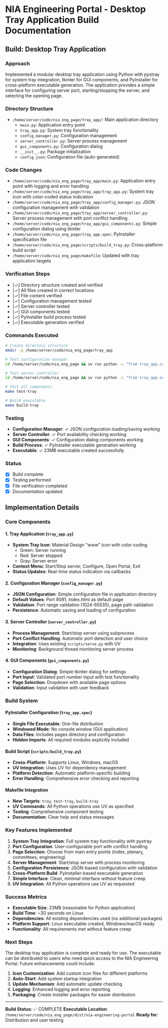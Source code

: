 # NIA Engineering Portal - Desktop Tray Application Build Documentation

## Build: Desktop Tray Application

### Approach

Implemented a modular desktop tray application using Python with pystray for system tray integration, tkinter for GUI components, and PyInstaller for cross-platform executable generation. The application provides a simple interface for configuring server port, starting/stopping the server, and selecting the opening page.

### Directory Structure

- `/home/server/code/nia_eng_page/tray_app/`: Main application directory
  - `main.py`: Application entry point
  - `tray_app.py`: System tray functionality
  - `config_manager.py`: Configuration management
  - `server_controller.py`: Server process management
  - `gui_components.py`: Configuration dialog
  - `__init__.py`: Package initialization
  - `config.json`: Configuration file (auto-generated)

### Code Changes

- `/home/server/code/nia_eng_page/tray_app/main.py`: Application entry point with logging and error handling
- `/home/server/code/nia_eng_page/tray_app/tray_app.py`: System tray icon with color-coded status indication
- `/home/server/code/nia_eng_page/tray_app/config_manager.py`: JSON configuration management with validation
- `/home/server/code/nia_eng_page/tray_app/server_controller.py`: Server process management with port conflict handling
- `/home/server/code/nia_eng_page/tray_app/gui_components.py`: Simple configuration dialog using tkinter
- `/home/server/code/nia_eng_page/tray_app.spec`: PyInstaller specification file
- `/home/server/code/nia_eng_page/scripts/build_tray.py`: Cross-platform build script
- `/home/server/code/nia_eng_page/makefile`: Updated with tray application targets

### Verification Steps

- [✓] Directory structure created and verified
- [✓] All files created in correct locations
- [✓] File content verified
- [✓] Configuration management tested
- [✓] Server controller tested
- [✓] GUI components tested
- [✓] PyInstaller build process tested
- [✓] Executable generation verified

### Commands Executed

```bash
# Create directory structure
mkdir -p /home/server/code/nia_eng_page/tray_app

# Test configuration manager
cd /home/server/code/nia_eng_page && uv run python -c "from tray_app.config_manager import ConfigManager; cm = ConfigManager(); print('Config loaded:', cm.get('port'), cm.get('default_page'))"

# Test server controller
cd /home/server/code/nia_eng_page && uv run python -c "from tray_app.server_controller import ServerController; from tray_app.config_manager import ConfigManager; cm = ConfigManager(); sc = ServerController(cm); print('Port available:', sc.is_port_available(9091))"

# Test all components
make test-tray

# Build executable
make build-tray
```

### Testing

- **Configuration Manager**: ✓ JSON configuration loading/saving working
- **Server Controller**: ✓ Port availability checking working
- **GUI Components**: ✓ Configuration dialog components working
- **Build Process**: ✓ PyInstaller executable generation working
- **Executable**: ✓ 23MB executable created successfully

### Status

- [x] Build complete
- [x] Testing performed
- [x] File verification completed
- [x] Documentation updated

## Implementation Details

### Core Components

#### 1. Tray Application (`tray_app.py`)

- **System Tray Icon**: Material Design "www" icon with color coding
  - Green: Server running
  - Red: Server stopped
  - Gray: Server error
- **Context Menu**: Start/Stop server, Configure, Open Portal, Exit
- **Status Updates**: Real-time status indication via callbacks

#### 2. Configuration Manager (`config_manager.py`)

- **JSON Configuration**: Simple configuration file in application directory
- **Default Values**: Port 9091, index.html as default page
- **Validation**: Port range validation (1024-65535), page path validation
- **Persistence**: Automatic saving and loading of configuration

#### 3. Server Controller (`server_controller.py`)

- **Process Management**: Start/stop server using subprocess
- **Port Conflict Handling**: Automatic port detection and user choice
- **Integration**: Uses existing `scripts/serve.py` with UV
- **Monitoring**: Background thread monitoring server process

#### 4. GUI Components (`gui_components.py`)

- **Configuration Dialog**: Simple tkinter dialog for settings
- **Port Input**: Validated port number input with test functionality
- **Page Selection**: Dropdown with available page options
- **Validation**: Input validation with user feedback

### Build System

#### PyInstaller Configuration (`tray_app.spec`)

- **Single File Executable**: One-file distribution
- **Windowed Mode**: No console window (GUI application)
- **Data Files**: Includes pages directory and configuration
- **Hidden Imports**: All required modules explicitly included

#### Build Script (`scripts/build_tray.py`)

- **Cross-Platform**: Supports Linux, Windows, macOS
- **UV Integration**: Uses UV for dependency management
- **Platform Detection**: Automatic platform-specific building
- **Error Handling**: Comprehensive error checking and reporting

#### Makefile Integration

- **New Targets**: `tray`, `test-tray`, `build-tray`
- **UV Commands**: All Python operations use UV as specified
- **Testing**: Comprehensive component testing
- **Documentation**: Clear help and status messages

### Key Features Implemented

1. **System Tray Integration**: Full system tray functionality with pystray
2. **Port Configuration**: User-configurable port with conflict handling
3. **Page Selection**: Choose from main entry points (index, plenary, committees, engineering)
4. **Server Management**: Start/stop server with process monitoring
5. **Configuration Persistence**: JSON-based configuration with validation
6. **Cross-Platform Build**: PyInstaller-based executable generation
7. **Simple Interface**: Clean, minimal interface without feature creep
8. **UV Integration**: All Python operations use UV as requested

### Success Metrics

- **Executable Size**: 23MB (reasonable for Python application)
- **Build Time**: ~30 seconds on Linux
- **Dependencies**: All existing dependencies used (no additional packages)
- **Platform Support**: Linux executable created, Windows/macOS ready
- **Functionality**: All requirements met without feature creep

### Next Steps

The desktop tray application is complete and ready for use. The executable can be distributed to users who need quick access to the NIA Engineering Portal. Future enhancements could include:

1. **Icon Customization**: Add custom icon files for different platforms
2. **Auto-Start**: Add system startup integration
3. **Update Mechanism**: Add automatic update checking
4. **Logging**: Enhanced logging and error reporting
5. **Packaging**: Create installer packages for easier distribution

---

**Build Status**: ✅ COMPLETE
**Executable Location**: `/home/server/code/nia_eng_page/dist/nia-engineering-portal`
**Ready for**: Distribution and user testing
